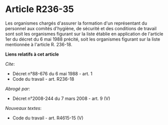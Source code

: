 # Article R236-35

Les organismes chargés d'assurer la formation d'un représentant du personnel aux comités d'hygiène, de sécurité et des
conditions de travail sont soit les organismes figurant sur la liste établie en application de l'article 1er du décret du 6
mai 1988 précité, soit les organismes figurant sur la liste mentionnée à l'article R. 236-18.

**Liens relatifs à cet article**

_Cite_:

  - Décret n°88-676 du 6 mai 1988 - art. 1
  - Code du travail - art. R236-18

_Abrogé par_:

  - Décret n°2008-244 du 7 mars 2008 - art. 9 (V)

_Nouveaux textes_:

  - Code du travail - art. R4615-15 (V)
